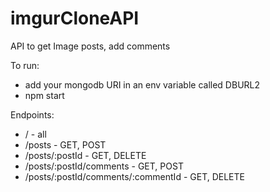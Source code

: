 # imgurCloneAPI
API to get Image posts, add comments

To run: 
  - add your mongodb URI in an env variable called DBURL2
  - npm start

Endpoints:
  - / - all
  - /posts - GET, POST
  - /posts/:postId - GET, DELETE
  - /posts/:postId/comments - GET, POST
  - /posts/:postId/comments/:commentId - GET, DELETE